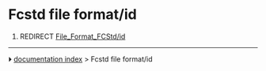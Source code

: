 # Fcstd file format/id
1.  REDIRECT [File_Format_FCStd/id](File_Format_FCStd/id.md)



---
⏵ [documentation index](../README.md) > Fcstd file format/id
